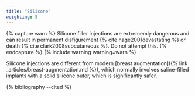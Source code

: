 ```yaml
---
title: "Silicone"
weighting: 5
---
```


{% capture warn %}
Silicone filler injections are extrememly dangerous and can result in permanent disfigurement {% cite hage2001devastating %} or death {% cite clark2008subcutaneous %}. Do not attempt this.
{% endcapture %}
{% include warning warning=warn %}

Silicone injections are different from modern [breast augmentation]({% link _articles/breast-augmentation.md %}), which normally involves saline-filled implants with a solid silicone outer, which is significantly safer.

{% bibliography --cited %}